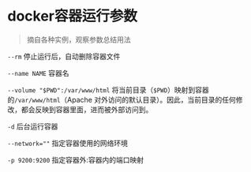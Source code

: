 # docker容器运行参数

> 摘自各种实例，观察参数总结用法



`--rm` 停止运行后，自动删除容器文件

`--name NAME` 容器名

`--volume "$PWD":/var/www/html`  将当前目录（`$PWD`）映射到容器的`/var/www/html`（Apache 对外访问的默认目录）。因此，当前目录的任何修改，都会反映到容器里面，进而被外部访问到。

`-d` 后台运行容器

`--network=""` 指定容器使用的网络环境

`-p 9200:9200` 指定容器外:容器内的端口映射





